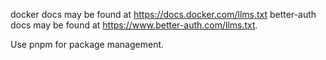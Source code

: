 docker docs may be found at https://docs.docker.com/llms.txt
better-auth docs may be found at https://www.better-auth.com/llms.txt.

Use pnpm for package management.

